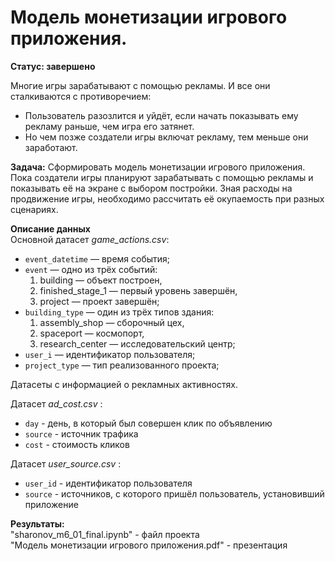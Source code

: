# Модель монетизации игрового приложения. 

**Статус: завершено**

Многие игры зарабатывают с помощью рекламы. И все они сталкиваются с противоречием:
- Пользователь разозлится и уйдёт, если начать показывать ему рекламу раньше, чем игра его затянет.
- Но  чем позже создатели игры включат рекламу, тем меньше они заработают.

**Задача:** Сформировать модель монетизации игрового приложения.
Пока создатели игры планируют зарабатывать с помощью рекламы и показывать её на экране c выбором постройки.
Зная расходы на продвижение игры, необходимо рассчитать её окупаемость при разных сценариях.

**Описание данных**  
Основной датасет *game_actions.csv*:

- `event_datetime` — время события;
- `event` — одно из трёх событий:
    1. building — объект построен,
    2. finished_stage_1 — первый уровень завершён,
    3. project — проект завершён;
- `building_type` — один из трёх типов здания:
    1. assembly_shop — сборочный цех,
    2. spaceport — космопорт,
    3. research_center — исследовательский центр;
- `user_i` — идентификатор пользователя;
- `project_type` — тип реализованного проекта;

Датасеты с информацией о рекламных активностях.

Датасет *ad_cost.csv* :

- `day` - день, в который был совершен клик по объявлению
- `source` - источник трафика
- `cost` - стоимость кликов

Датасет *user_source.csv* :

- `user_id` - идентификатор пользователя
- `source` - источников, с которого пришёл пользователь, установивший приложение

**Результаты:**  
"sharonov_m6_01_final.ipynb" - файл проекта  
"Модель монетизации игрового приложения.pdf" - презентация 
